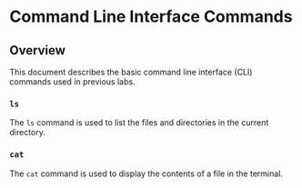 # Command Line Interface Commands

## Overview
This document describes the basic command line interface (CLI) commands used in previous labs.

### `ls`

The `ls` command is used to list the files and directories in the current directory.

### `cat`
The `cat` command is used to display the contents of a file in the terminal.

